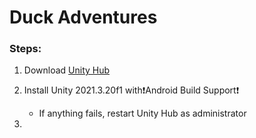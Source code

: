 # Duck Adventures

### Steps:

1. Download [Unity Hub](https://unity.com/download) 

2. Install Unity 2021.3.20f1 with:exclamation:Android Build Support:exclamation:
    - If anything fails, restart Unity Hub as administrator 
3.

